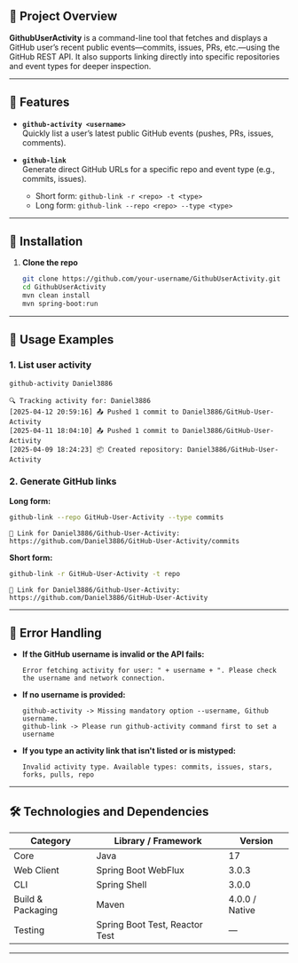 ## 📖 Project Overview

**GithubUserActivity** is a command-line tool that fetches and displays a GitHub user’s recent public events—commits, issues, PRs, etc.—using the GitHub REST API. It also supports linking directly into specific repositories and event types for deeper inspection.

---

## 🚀 Features

- **`github-activity <username>`**  
  Quickly list a user’s latest public GitHub events (pushes, PRs, issues, comments).

- **`github-link`**  
  Generate direct GitHub URLs for a specific repo and event type (e.g., commits, issues).  
  - Short form: `github-link -r <repo> -t <type>`  
  - Long form: `github-link --repo <repo> --type <type>`

---

## 💾 Installation

1. **Clone the repo**  
   ```bash
   git clone https://github.com/your-username/GithubUserActivity.git
   cd GithubUserActivity
   mvn clean install
   mvn spring-boot:run
   ```

---

## 🎯 Usage Examples

### 1. List user activity
```bash
github-activity Daniel3886
```
```
🔍 Tracking activity for: Daniel3886
[2025-04-12 20:59:16] 📤 Pushed 1 commit to Daniel3886/GitHub-User-Activity
[2025-04-11 18:04:10] 📤 Pushed 1 commit to Daniel3886/GitHub-User-Activity
[2025-04-09 18:24:23] 📦 Created repository: Daniel3886/GitHub-User-Activity
```

### 2. Generate GitHub links

**Long form:**
```bash
github-link --repo GitHub-User-Activity --type commits
```
```
🔗 Link for Daniel3886/Github-User-Activity: https://github.com/Daniel3886/GitHub-User-Activity/commits
```

**Short form:**
```bash
github-link -r GitHub-User-Activity -t repo
```
```
🔗 Link for Daniel3886/Github-User-Activity: https://github.com/Daniel3886/GitHub-User-Activity
```

---

## 🚨 Error Handling

- **If the GitHub username is invalid or the API fails:**
  ```
  Error fetching activity for user: " + username + ". Please check the username and network connection.
  ```

- **If no username is provided:**
  ```
  github-activity -> Missing mandatory option --username, Github username.
  github-link -> Please run github-activity command first to set a username
  ```

- **If you type an activity link that isn't listed or is mistyped:**
  ```
  Invalid activity type. Available types: commits, issues, stars, forks, pulls, repo
  ```

---

## 🛠️ Technologies and Dependencies

| Category           | Library / Framework              | Version         |
|--------------------|----------------------------------|-----------------|
| Core               | Java                             | 17              |
| Web Client         | Spring Boot WebFlux              | 3.0.3           |
| CLI                | Spring Shell                     | 3.0.0           |
| Build & Packaging  | Maven                            | 4.0.0 / Native  |
| Testing            | Spring Boot Test, Reactor Test   | —               |

---
